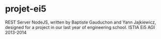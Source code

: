projet-ei5
==========

REST Server NodeJS, written by Baptiste Gauduchon and Yann Jajkiewicz, designed for a project in our last year of engineering school.
ISTIA Ei5 AGI 2013-2014
